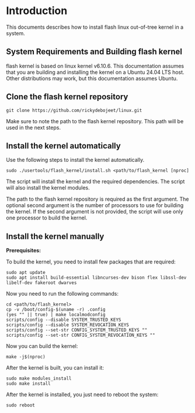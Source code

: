 <!-- ..  SPDX-License-Identifier: Apache-2.0
    Copyright (c) 2025 Debojeet Das. -->

# Introduction

This documents describes how to install flash linux out-of-tree kernel in a system.

## System Requirements and Building flash kernel

flash kernel is based on linux kernel v6.10.6. This documentation assumes that you are building and installing the kernel on a
Ubuntu 24.04 LTS host. Other distributions may work, but this documentation assumes Ubuntu.

## Clone the flash kernel repository

```
git clone https://github.com/rickydebojeet/linux.git
```

Make sure to note the path to the flash kernel repository. This path will be used in the next steps.

## Install the kernel automatically

Use the following steps to install the kernel automatically.

```
sudo ./usertools/flash_kernel/install.sh <path/to/flash_kernel [nproc]
```
The script will install the kernel and the required dependencies. The script will also install the kernel modules.

The path to the flash kernel repository is required as the first argument. The optional second argument is the number of processors to use for building the kernel.
If the second argument is not provided, the script will use only one processor to build the kernel.

## Install the kernel manually

**Prerequisites:** 

To build the kernel, you need to install few packages that are required:

```
sudo apt update
sudo apt install build-essential libncurses-dev bison flex libssl-dev libelf-dev fakeroot dwarves
```
Now you need to run the following commands:

```
cd <path/to/flash_kernel>
cp -v /boot/config-$(uname -r) .config
(yes "" || true) | make localmodconfig
scripts/config --disable SYSTEM_TRUSTED_KEYS
scripts/config --disable SYSTEM_REVOCATION_KEYS
scripts/config --set-str CONFIG_SYSTEM_TRUSTED_KEYS ""
scripts/config --set-str CONFIG_SYSTEM_REVOCATION_KEYS ""
```

Now you can build the kernel:

```
make -j$(nproc)
```

After the kernel is built, you can install it:

```
sudo make modules_install
sudo make install
```

After the kernel is installed, you just need to reboot the system:

```
sudo reboot
```